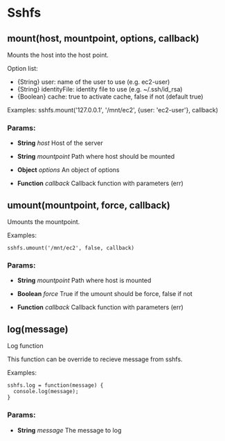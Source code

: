

<!-- Start lib/sshfs-node.coffee -->

# Sshfs

## mount(host, mountpoint, options, callback)

Mounts the host into the host point.

 Option list:
   * {String} user: name of the user to use (e.g. ec2-user)
   * {String} identityFile: identity file to use (e.g. ~/.ssh/id_rsa)
   * {Boolean} cache: true to activate cache, false if not (default true)

 Examples:
    sshfs.mount('127.0.0.1', '/mnt/ec2', {user: 'ec2-user'}, callback)

### Params: 

* **String** *host* Host of the server

* **String** *mountpoint* Path where host should be mounted

* **Object** *options* An object of options

* **Function** *callback* Callback function with parameters (err)

## umount(mountpoint, force, callback)

Umounts the mountpoint.

 Examples:

    sshfs.umount('/mnt/ec2', false, callback)

### Params: 

* **String** *mountpoint* Path where host is mounted

* **Boolean** *force* True if the umount should be force, false if not

* **Function** *callback* Callback function with parameters (err)

## log(message)

Log function

This function can be override to recieve message from sshfs.

 Examples:

    sshfs.log = function(message) {
      console.log(message);
    }

### Params: 

* **String** *message* The message to log

<!-- End lib/sshfs-node.coffee -->

